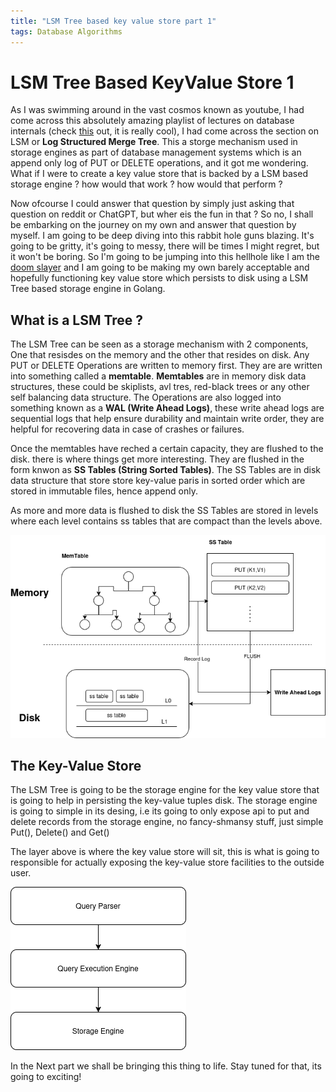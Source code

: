 ```yaml
---
title: "LSM Tree based key value store part 1"
tags: Database Algorithms
---
```


# LSM Tree Based KeyValue Store 1 

As I was swimming around in the vast cosmos known as youtube, I had come across this absolutely amazing playlist of lectures on database internals (check [this](https://www.youtube.com/watch?v=otE2WvX3XdQ&list=PLSE8ODhjZXjYDBpQnSymaectKjxCy6BYq) out, it is really cool), I had come across the section on LSM or **Log Structured Merge Tree**. This a storge mechanism used in storage engines as part of database management systems which is an append only log of PUT or DELETE operations, and it got me wondering. What if I were to create a key value store that is backed by a LSM based storage engine ? how would that work ? how would that perform ?

Now ofcourse I could answer that question by simply just asking that question on reddit or ChatGPT, but wher eis the fun in that ? So no, I shall be embarking on the journey on my own and answer that question by myself. I am going to be deep diving into this rabbit hole guns blazing. It's going to be gritty, it's going to messy, there will be times I might regret, but it won't be boring. So I'm going to be jumping into this hellhole like I am the [doom slayer](https://doom.fandom.com/wiki/Doom_Slayer) and I am going to be making my own barely acceptable and hopefully functioning key value store which persists to disk using a LSM Tree based storage engine in Golang.

## What is a LSM Tree ?

The LSM Tree can be seen as a storage mechanism with 2 components, One that resisdes on the memory and the other that resides on disk. Any PUT or DELETE Operations are written to memory first. They are are written into something called a **memtable**. **Memtables** are in memory disk data structures, these could be skiplists, avl tres, red-black trees or any other self balancing data structure. The Operations are also logged into something known as a **WAL (Write Ahead Logs)**, these write ahead logs are sequential logs that help ensure durability and maintain write order, they are helpful for recovering data in case of crashes or failures. 

Once the memtables have reched a certain capacity, they are flushed to the disk. there is where things get more interesting. They are flushed in the form knwon as **SS Tables (String Sorted Tables)**. The SS Tables are in disk data structure that store store key-value paris in sorted order which are stored in immutable files, hence append only. 

As more and more data is flushed to disk the SS Tables are stored in levels where each level contains ss tables that are compact than the levels above. 

![LSM Tree](./Untitled%20Diagram.drawio.png)

## The Key-Value Store

The LSM Tree is going to be the storage engine for the key value store that is going to help in persisting the key-value tuples disk. The storage engine is going to simple in its desing, i.e its going to only expose api to put and delete records from the storage engine, no fancy-shmansy stuff, just simple Put(), Delete() and Get()

The layer above is where the key value store will sit, this is what is going to responsible for actually exposing the key-value store facilities to the outside user. 

![LSM Tree](./key-value-store-architecture.png)

In the Next part we shall be bringing this thing to life. Stay tuned for that, its going to exciting!